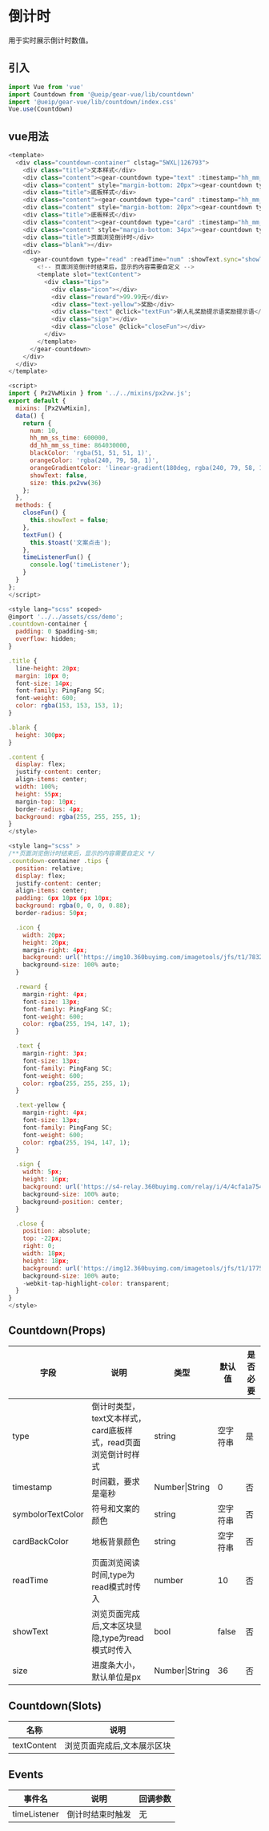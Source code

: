 # 倒计时

用于实时展示倒计时数值。

## 引入

```javascript
import Vue from 'vue'
import Countdown from '@ueip/gear-vue/lib/countdown'
import '@ueip/gear-vue/lib/countdown/index.css'
Vue.use(Countdown)
```

## vue用法

```javascript
<template>
  <div class="countdown-container" clstag="5WXL|126793">
    <div class="title">文本样式</div>
    <div class="content"><gear-countdown type="text" :timestamp="hh_mm_ss_time" /></div>
    <div class="content" style="margin-bottom: 20px"><gear-countdown type="text" :timestamp="dd_hh_mm_ss_time" /></div>
    <div class="title">底板样式</div>
    <div class="content"><gear-countdown type="card" :timestamp="hh_mm_ss_time" :cardBackColor="blackColor" :symbolorTextColor="blackColor" /></div>
    <div class="content" style="margin-bottom: 20px"><gear-countdown type="card" :timestamp="dd_hh_mm_ss_time" :cardBackColor="blackColor" :symbolorTextColor="blackColor" /></div>
    <div class="title">底板样式</div>
    <div class="content"><gear-countdown type="card" :timestamp="hh_mm_ss_time" :cardBackColor="orangeGradientColor" :symbolorTextColor="orangeColor" /></div>
    <div class="content" style="margin-bottom: 34px"><gear-countdown type="card" :timestamp="dd_hh_mm_ss_time" :cardBackColor="orangeGradientColor" :symbolorTextColor="orangeColor" /></div>
    <div class="title">页面浏览倒计时</div>
    <div class="blank"></div>
    <div>
      <gear-countdown type="read" :readTime="num" :showText.sync="showText" @timeListener="timeListenerFun" :size="size">
        <!-- 页面浏览倒计时结束后，显示的内容需要自定义 -->
        <template slot="textContent">
          <div class="tips">
            <div class="icon"></div>
            <div class="reward">99.99元</div>
            <div class="text-yellow">奖励</div>
            <div class="text" @click="textFun">新人礼奖励提示语奖励提示语</div>
            <div class="sign"></div>
            <div class="close" @click="closeFun"></div>
          </div>
        </template>
      </gear-countdown>
    </div>
  </div>
</template>

<script>
import { Px2VwMixin } from '../../mixins/px2vw.js';
export default {
  mixins: [Px2VwMixin],
  data() {
    return {
      num: 10,
      hh_mm_ss_time: 600000,
      dd_hh_mm_ss_time: 864030000,
      blackColor: 'rgba(51, 51, 51, 1)',
      orangeColor: 'rgba(240, 79, 58, 1)',
      orangeGradientColor: 'linear-gradient(180deg, rgba(240, 79, 58, 1) 0%, rgba(253, 129, 89, 1) 100%)',
      showText: false,
      size: this.px2vw(36)
    };
  },
  methods: {
    closeFun() {
      this.showText = false;
    },
    textFun() {
      this.$toast('文案点击');
    },
    timeListenerFun() {
      console.log('timeListener');
    }
  }
};
</script>

<style lang="scss" scoped>
@import '../../assets/css/demo';
.countdown-container {
  padding: 0 $padding-sm;
  overflow: hidden;
}

.title {
  line-height: 20px;
  margin: 10px 0;
  font-size: 14px;
  font-family: PingFang SC;
  font-weight: 600;
  color: rgba(153, 153, 153, 1);
}

.blank {
  height: 300px;
}

.content {
  display: flex;
  justify-content: center;
  align-items: center;
  width: 100%;
  height: 55px;
  margin-top: 10px;
  border-radius: 4px;
  background: rgba(255, 255, 255, 1);
}
</style>

<style lang="scss" >
/**页面浏览倒计时结束后，显示的内容需要自定义 */
.countdown-container .tips {
  position: relative;
  display: flex;
  justify-content: center;
  align-items: center;
  padding: 6px 10px 6px 10px;
  background: rgba(0, 0, 0, 0.88);
  border-radius: 50px;

  .icon {
    width: 20px;
    height: 20px;
    margin-right: 4px;
    background: url('https://img10.360buyimg.com/imagetools/jfs/t1/78324/21/22372/2199/63a504e1E88fafcea/363dfe799e17786f.png') no-repeat 0 0;
    background-size: 100% auto;
  }

  .reward {
    margin-right: 4px;
    font-size: 13px;
    font-family: PingFang SC;
    font-weight: 600;
    color: rgba(255, 194, 147, 1);
  }

  .text {
    margin-right: 3px;
    font-size: 13px;
    font-family: PingFang SC;
    font-weight: 600;
    color: rgba(255, 255, 255, 1);
  }

  .text-yellow {
    margin-right: 4px;
    font-size: 13px;
    font-family: PingFang SC;
    font-weight: 600;
    color: rgba(255, 194, 147, 1);
  }

  .sign {
    width: 5px;
    height: 16px;
    background: url('https://s4-relay.360buyimg.com/relay/i/4/4cfa1a7546681959d059ab6c68922d62dc5c42209596066abfcd7031bd6edfc9.svg') no-repeat 0 0;
    background-size: 100% auto;
    background-position: center;
  }

  .close {
    position: absolute;
    top: -22px;
    right: 0;
    width: 18px;
    height: 18px;
    background: url('https://img12.360buyimg.com/imagetools/jfs/t1/177558/37/29844/563/63a504a8Ea9b8977a/6a4f3843f4b7f2bd.png') no-repeat 0 0;
    background-size: 100% auto;
    -webkit-tap-highlight-color: transparent;
  }
}
</style>
```

## Countdown(Props)

| 字段                | 说明                                    | 类型             | 默认值   | 是否必要 |
| ----------------- | ------------------------------------- | -------------- | ----- | ---- |
| type              | 倒计时类型，text文本样式，card底板样式，read页面浏览倒计时样式 | string         | 空字符串  | 是    |
| timestamp         | 时间戳，要求是毫秒                             | Number\|String | 0     | 否    |
| symbolorTextColor | 符号和文案的颜色                              | string         | 空字符串  | 否    |
| cardBackColor     | 地板背景颜色                                | string         | 空字符串  | 否    |
| readTime          | 页面浏览阅读时间,type为read模式时传入               | number         | 10    | 否    |
| showText          | 浏览页面完成后,文本区块显隐,type为read模式时传入         | bool           | false | 否    |
| size              | 进度条大小，默认单位是px                         | Number\|String | 36    | 否    |

## Countdown(Slots)

| 名称          | 说明             |
| ----------- | -------------- |
| textContent | 浏览页面完成后,文本展示区块 |

## Events

| 事件名          | 说明       | 回调参数 |
| ------------ | -------- | ---- |
| timeListener | 倒计时结束时触发 | 无    |